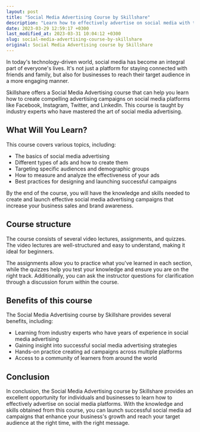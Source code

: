 ```yaml
---
layout: post
title: "Social Media Advertising Course by Skillshare"
description: "Learn how to effectively advertise on social media with the Social Media Advertising course by Skillshare. Increase your business sales and brand awareness with targeted ads."
date: 2023-03-29 12:59:17 +0300
last_modified_at: 2023-03-31 10:04:12 +0300
slug: social-media-advertising-course-by-skillshare
original: Social Media Advertising course by Skillshare
---
```

In today's technology-driven world, social media has become an integral part of everyone's lives. It's not just a platform for staying connected with friends and family, but also for businesses to reach their target audience in a more engaging manner.

Skillshare offers a Social Media Advertising course that can help you learn how to create compelling advertising campaigns on social media platforms like Facebook, Instagram, Twitter, and LinkedIn. This course is taught by industry experts who have mastered the art of social media advertising.

## What Will You Learn?

This course covers various topics, including:

* The basics of social media advertising
* Different types of ads and how to create them
* Targeting specific audiences and demographic groups
* How to measure and analyze the effectiveness of your ads
* Best practices for designing and launching successful campaigns

By the end of the course, you will have the knowledge and skills needed to create and launch effective social media advertising campaigns that increase your business sales and brand awareness.

## Course structure

The course consists of several video lectures, assignments, and quizzes. The video lectures are well-structured and easy to understand, making it ideal for beginners.

The assignments allow you to practice what you've learned in each section, while the quizzes help you test your knowledge and ensure you are on the right track. Additionally, you can ask the instructor questions for clarification through a discussion forum within the course.

## Benefits of this course

The Social Media Advertising course by Skillshare provides several benefits, including:

* Learning from industry experts who have years of experience in social media advertising
* Gaining insight into successful social media advertising strategies
* Hands-on practice creating ad campaigns across multiple platforms
* Access to a community of learners from around the world

## Conclusion

In conclusion, the Social Media Advertising course by Skillshare provides an excellent opportunity for individuals and businesses to learn how to effectively advertise on social media platforms. With the knowledge and skills obtained from this course, you can launch successful social media ad campaigns that enhance your business's growth and reach your target audience at the right time, with the right message.